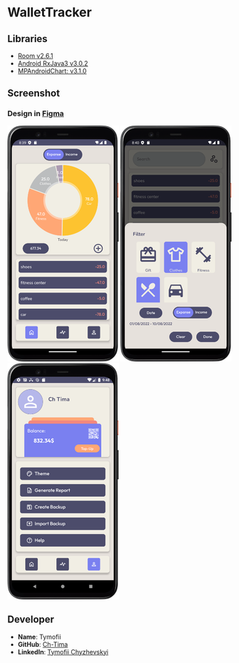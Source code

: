 # WalletTracker

## Libraries
 - [Room v2.6.1](https://developer.android.com/jetpack/androidx/releases/room#2.6.1)
 - [Android RxJava3 v3.0.2](https://github.com/ReactiveX/RxJava)
 - [MPAndroidChart: v3.1.0](https://github.com/PhilJay/MPAndroidChart)

## Screenshot

### Design in [Figma](https://www.figma.com/design/ZpdvIpiz0IAwrlFpNMG8Sp/WT?node-id=0-1&t=MbGuKABSRCVSzXq9-0)

<div>
    <img src="./assets/sr_home.png" Width="250">
    <img src="./assets/sr_activity_tab.png" Width="250">
    <img src="./assets/sr_profile.png" Width="250">
</div>


## Developer

- **Name**: Tymofii
- **GitHub**: [Ch-Tima](https://github.com/Ch-Tima/)
- **LinkedIn**: [Tymofii Chyzhevskyi](https://www.linkedin.com/in/tymofii-chyzhevskyi2004/)